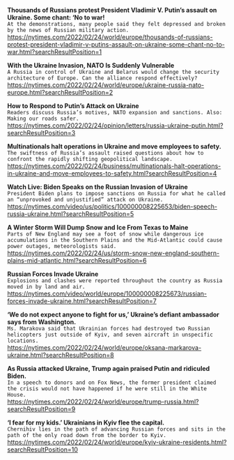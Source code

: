 **Thousands of Russians protest President Vladimir V. Putin’s assault on Ukraine. Some chant: ‘No to war!**\
`At the demonstrations, many people said they felt depressed and broken by the news of Russian military action.`\
https://nytimes.com/2022/02/24/world/europe/thousands-of-russians-protest-president-vladimir-v-putins-assault-on-ukraine-some-chant-no-to-war.html?searchResultPosition=1

**With the Ukraine Invasion, NATO Is Suddenly Vulnerable**\
`A Russia in control of Ukraine and Belarus would change the security architecture of Europe. Can the alliance respond effectively?`\
https://nytimes.com/2022/02/24/world/europe/ukraine-russia-nato-europe.html?searchResultPosition=2

**How to Respond to Putin’s Attack on Ukraine**\
`Readers discuss Russia’s motives, NATO expansion and sanctions. Also: Making our roads safer.`\
https://nytimes.com/2022/02/24/opinion/letters/russia-ukraine-putin.html?searchResultPosition=3

**Multinationals halt operations in Ukraine and move employees to safety.**\
`The swiftness of Russia’s assault raised questions about how to confront the rapidly shifting geopolitical landscape.`\
https://nytimes.com/2022/02/24/business/multinationals-halt-operations-in-ukraine-and-move-employees-to-safety.html?searchResultPosition=4

**Watch Live: Biden Speaks on the Russian Invasion of Ukraine**\
`President Biden plans to impose sanctions on Russia for what he called an “unprovoked and unjustified” attack on Ukraine.`\
https://nytimes.com/video/us/politics/100000008225653/biden-speech-russia-ukraine.html?searchResultPosition=5

**A Winter Storm Will Dump Snow and Ice From Texas to Maine**\
`Parts of New England may see a foot of snow while dangerous ice accumulations in the Southern Plains and the Mid-Atlantic could cause power outages, meteorologists said.`\
https://nytimes.com/2022/02/24/us/storm-snow-new-england-southern-plains-mid-atlantic.html?searchResultPosition=6

**Russian Forces Invade Ukraine**\
`Explosions and clashes were reported throughout the country as Russia moved in by land and air.`\
https://nytimes.com/video/world/europe/100000008225673/russian-forces-invade-ukraine.html?searchResultPosition=7

**‘We do not expect anyone to fight for us,’ Ukraine’s defiant ambassador says from Washington.**\
`Ms. Marakova said that Ukrainian forces had destroyed two Russian helicopters just outside of Kyiv, and seven aircraft in unspecific locations.`\
https://nytimes.com/2022/02/24/world/europe/oksana-markarova-ukraine.html?searchResultPosition=8

**As Russia attacked Ukraine, Trump again praised Putin and ridiculed Biden.**\
`In a speech to donors and on Fox News, the former president claimed the crisis would not have happened if he were still in the White House.`\
https://nytimes.com/2022/02/24/world/europe/trump-russia.html?searchResultPosition=9

**‘I fear for my kids.’ Ukrainians in Kyiv flee the capital.**\
`Chernihiv lies in the path of advancing Russian forces and sits in the path of the only road down from the border to Kyiv.`\
https://nytimes.com/2022/02/24/world/europe/kyiv-ukraine-residents.html?searchResultPosition=10


